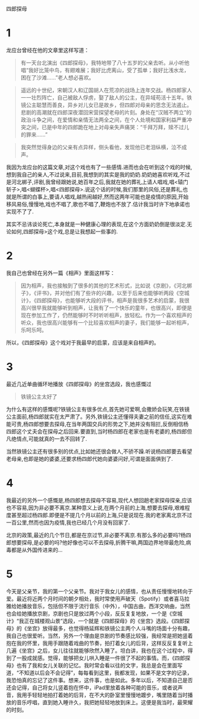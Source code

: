 四郎探母


# 1

龙应台曾经在他的文章里这样写道：

>有一天台北演出《四郎探母》，我特地带了八十五岁的父亲去听。从小听他唱“我好比笼中鸟，有翅难展；我好比虎离山，受了孤单；我好比浅水龙，困在了沙滩……”老人想必喜欢。

>遥远的十世纪，宋朝汉人和辽国胡人在荒凉的战场上连年交战。杨四郎家人一一壮烈阵亡，自己被敌人俘虏，娶了敌人的公主，在异域苟活十五年。铁镜公主聪慧而善良，异乡对儿女已是故乡，但四郎对母亲的思念无法遏止。悲剧的高潮就在四郎深夜潜回宋营探望老母的片刻。身处在“汉贼不两立”的政治斗争之间，在爱情和亲情无法两全之间，在个人处境和国家利益严重冲突之间，已是中年的四郎跪在地上对母亲失声痛哭：“千拜万拜，赎不过儿的罪来……”

>我突然觉得身边的父亲有点异样，侧头看他，发现他已老泪纵横，泣不成声。 


我因为龙应台的这篇文章,对这个戏也有了一些感情.进而也会在听到这个戏的时候,想到我自己的亲人,不过说来,目前,我想到的其实是我的奶奶.奶奶她喜欢听戏,不过是河北梆子,评剧,我曾经跟她说,她百年之后,我就在她的葬礼上请人唱戏,唱<辕门斩子>,唱<蝴蝶杯>,唱<四郎探母>.说这个话的时候,我们那里的风俗,还是葬礼,也就是所谓的白事上,要请人唱戏,越热闹越好,然而这两年可能也是疫情的原因,开始移风易俗,慢慢地,戏也不唱了,歌也不唱了,鞭炮也不放了.估计我当时许下地承诺也实现不了了.

其实不忌讳谈论死亡,本身就是一种健康心理的表现,在这个方面奶奶倒是很淡定.无论如何,四郎探母>这个戏,总是让我想起一些事的.

# 2

我自己也曾经在另外一篇《相声》里面这样写：

>因为相声，我也接触到了很多的其他的艺术形式，比如说《京剧》，《河北梆子》，《评书》，并对他们有了些许的兴趣，以至于后来也能够听两段《空城计》，《四郎探母》，也能够听大段的评书，相声是我很多艺术的启蒙，我很高兴很早我就能够听到相声，让我有了一个快乐的童年，也很高兴，即便是现在参加工作了，仍然能够时不时听听相声，放轻松。作为一个喜欢相声的听众，我也很高兴能够有一个比较喜欢相声的妻子，我们能够一起听相声，乐呵乐呵。

所以，《四郎探母》这个戏对于我最早的启蒙，应该是来自相声的。

# 3

最近几近单曲循环地播放《四郎探母》的坐宫选段，我也感慨过

>铁镜公主太好了

为什么有这样的感慨呢?铁镜公主有很多优点,首先她可爱啊,会撒娇会玩笑,在铁镜公主面前,杨四郎就实在太严肃了。另外,铁镜公主还懂得夫妻之前的信任,这实在难能可贵,杨四郎想要去探母,在当年两国交兵的形势之下,她并没有阻拦,反倒相信杨四郎这个丈夫会在探母之后回来.要直到,当时杨四郎在老家也是有老婆的,杨四郎但凡绝情点,可能就真的一去不回转了.

当然铁镜公主还有很多别的优点,比如她还很会做人,不骄不躁.听说杨四郎要去看望老母亲,也即是她的婆婆,还要求杨四郎代她向婆婆问好,可谓是面面俱到了.

# 4

我最近的另外一个感慨是,杨四郎想去探母不容易,现代人想回趟老家探母探亲,应该也不容易,因为非必要不离京.某种意义上说,在两个月前的上海,想要去探母,艰难程度甚至超过杨四郎.即便是不提几个月以前的上海,只是说现在.我的老家离北京不过一百公里,然而也因为疫情,我也已经几个月没有回家了.

北京的政策,最近的几个节日,都是在京过节,非必要不离京.有那么多的必要吗?杨四郎想要探母,是必要的吗?他好像也可以不去探母,折腾干嘛,两国边界地带最危险,病毒都是从外国传进来的...


# 5

今天是父亲节，我的第一个父亲节。我对于我女儿的感情，也从责任慢慢地转向于爱。最近将近两个月时间的朝夕相处，我时常使用声破天（Spotify）或者喜马拉雅给她播放音乐，包括但不限于流行音乐（中外），中国古曲，西洋交响曲，当然也会给她播放京剧，京剧也只是放过两个小段，反反复复地放，一个是《空城计》“我正在城楼观山景”选段，一个就是《四郎探母》的《坐宫》选段。《四郎探母》的《坐宫》放得最多，也觉得杨延辉和铁镜公主两个人斗嘴的场面十分有趣，我自己也很爱听。当然，另外一个理由是京剧的节奏感比较强，我经常是把她竖着抱在我的怀里，我用手跟随着戏曲的节奏，拍打着女儿的后背，这样反反复复听上几遍《坐宫》之后，女儿往往就能够欣然入睡了。坦白讲，我也在这个过程中，得到了一股成就感。觉得，能够把女儿哄入睡是一件很了不起的事情。而，《四郎探母》也有了我和女儿关联的记忆。我时常会看以往的文字，我总是会在里面写道，“不知道以后会不会记得”，每每看到这里，我都发现，如果不是文字的记录，我恐怕真的忘记了这件事。想来，这件事，也是如此。多年以后，不知道自己是否还会记得，自己将女儿竖着抱在怀中，iPad里放着各种可能的音乐，或者说声音，我用手轻轻地拍打着她的后背，在不大的卧室里慢慢地踱步，嘴里随着当时播放的音乐哼唱，直到她入睡许久，我把她轻轻地放到床上。这便是我当时，最荣耀的时刻。







